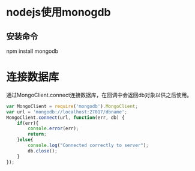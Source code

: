 # nodejs使用monogdb

## 安装命令
npm install mongodb

# 连接数据库

通过MongoClient.connect连接数据库，在回调中会返回db对象以供之后使用。
```js
var MongoClient = require('mongodb').MongoClient;
var url = 'mongodb://localhost:27017/dbname';
MongoClient.connect(url, function(err, db) {
	if(err){
		console.error(err);
		return;
	}else{
		console.log("Connected correctly to server");
		db.close();
	}
});
```